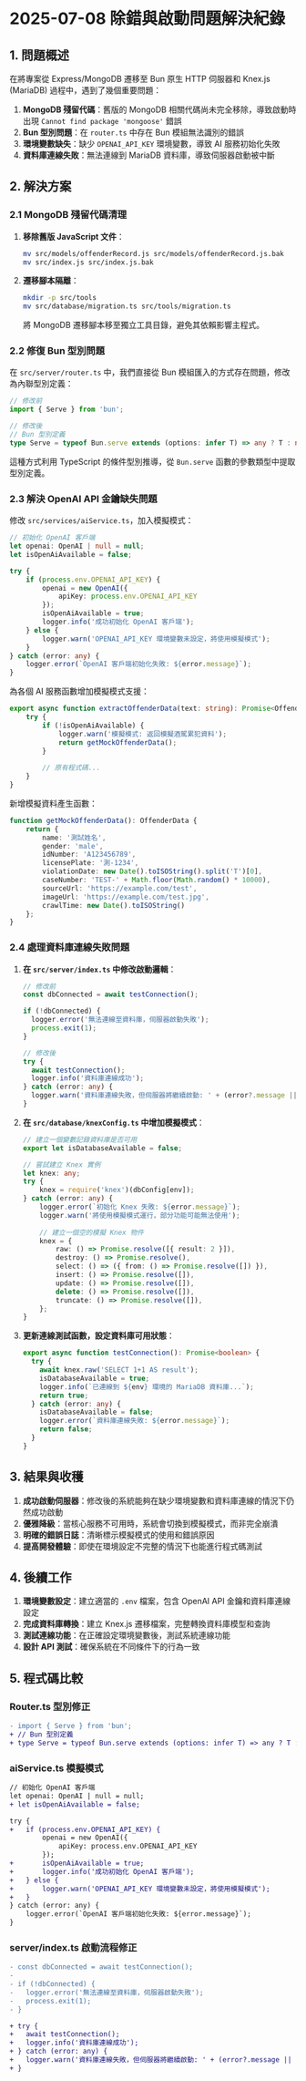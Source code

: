 # 2025-07-08 除錯與啟動問題解決紀錄

## 1. 問題概述

在將專案從 Express/MongoDB 遷移至 Bun 原生 HTTP 伺服器和 Knex.js (MariaDB) 過程中，遇到了幾個重要問題：

1. **MongoDB 殘留代碼**：舊版的 MongoDB 相關代碼尚未完全移除，導致啟動時出現 `Cannot find package 'mongoose'` 錯誤
2. **Bun 型別問題**：在 `router.ts` 中存在 Bun 模組無法識別的錯誤
3. **環境變數缺失**：缺少 `OPENAI_API_KEY` 環境變數，導致 AI 服務初始化失敗
4. **資料庫連線失敗**：無法連線到 MariaDB 資料庫，導致伺服器啟動被中斷

## 2. 解決方案

### 2.1 MongoDB 殘留代碼清理

1. **移除舊版 JavaScript 文件**：
   ```bash
   mv src/models/offenderRecord.js src/models/offenderRecord.js.bak
   mv src/index.js src/index.js.bak
   ```

2. **遷移腳本隔離**：
   ```bash
   mkdir -p src/tools
   mv src/database/migration.ts src/tools/migration.ts
   ```
   
   將 MongoDB 遷移腳本移至獨立工具目錄，避免其依賴影響主程式。

### 2.2 修復 Bun 型別問題

在 `src/server/router.ts` 中，我們直接從 Bun 模組匯入的方式存在問題，修改為內聯型別定義：

```typescript
// 修改前
import { Serve } from 'bun';

// 修改後
// Bun 型別定義
type Serve = typeof Bun.serve extends (options: infer T) => any ? T : never;
```

這種方式利用 TypeScript 的條件型別推導，從 `Bun.serve` 函數的參數類型中提取型別定義。

### 2.3 解決 OpenAI API 金鑰缺失問題

修改 `src/services/aiService.ts`，加入模擬模式：

```typescript
// 初始化 OpenAI 客戶端
let openai: OpenAI | null = null;
let isOpenAiAvailable = false;

try {
    if (process.env.OPENAI_API_KEY) {
        openai = new OpenAI({
            apiKey: process.env.OPENAI_API_KEY
        });
        isOpenAiAvailable = true;
        logger.info('成功初始化 OpenAI 客戶端');
    } else {
        logger.warn('OPENAI_API_KEY 環境變數未設定，將使用模擬模式');
    }
} catch (error: any) {
    logger.error(`OpenAI 客戶端初始化失敗: ${error.message}`);
}
```

為各個 AI 服務函數增加模擬模式支援：

```typescript
export async function extractOffenderData(text: string): Promise<OffenderData | null> {
    try {
        if (!isOpenAiAvailable) {
            logger.warn('模擬模式: 返回模擬酒駕累犯資料');
            return getMockOffenderData();
        }
        
        // 原有程式碼...
    }
}
```

新增模擬資料產生函數：

```typescript
function getMockOffenderData(): OffenderData {
    return {
        name: '測試姓名',
        gender: 'male',
        idNumber: 'A123456789',
        licensePlate: '測-1234',
        violationDate: new Date().toISOString().split('T')[0],
        caseNumber: 'TEST-' + Math.floor(Math.random() * 10000),
        sourceUrl: 'https://example.com/test',
        imageUrl: 'https://example.com/test.jpg',
        crawlTime: new Date().toISOString()
    };
}
```

### 2.4 處理資料庫連線失敗問題

1. **在 `src/server/index.ts` 中修改啟動邏輯**：
   ```typescript
   // 修改前
   const dbConnected = await testConnection();
   
   if (!dbConnected) {
     logger.error('無法連線至資料庫，伺服器啟動失敗');
     process.exit(1);
   }
   
   // 修改後
   try {
     await testConnection();
     logger.info('資料庫連線成功');
   } catch (error: any) {
     logger.warn('資料庫連線失敗，但伺服器將繼續啟動: ' + (error?.message || '未知錯誤'));
   }
   ```

2. **在 `src/database/knexConfig.ts` 中增加模擬模式**：
   ```typescript
   // 建立一個變數記錄資料庫是否可用
   export let isDatabaseAvailable = false;
   
   // 嘗試建立 Knex 實例
   let knex: any;
   try {
       knex = require('knex')(dbConfig[env]);
   } catch (error: any) {
       logger.error(`初始化 Knex 失敗: ${error.message}`);
       logger.warn('將使用模擬模式運行，部分功能可能無法使用');
       
       // 建立一個空的模擬 Knex 物件
       knex = {
           raw: () => Promise.resolve([{ result: 2 }]),
           destroy: () => Promise.resolve(),
           select: () => ({ from: () => Promise.resolve([]) }),
           insert: () => Promise.resolve([]),
           update: () => Promise.resolve([]),
           delete: () => Promise.resolve([]),
           truncate: () => Promise.resolve([]),
       };
   }
   ```

3. **更新連線測試函數，設定資料庫可用狀態**：
   ```typescript
   export async function testConnection(): Promise<boolean> {
     try {
       await knex.raw('SELECT 1+1 AS result');
       isDatabaseAvailable = true;
       logger.info(`已連線到 ${env} 環境的 MariaDB 資料庫...`);
       return true;
     } catch (error: any) {
       isDatabaseAvailable = false;
       logger.error(`資料庫連線失敗: ${error.message}`);
       return false;
     }
   }
   ```

## 3. 結果與收穫

1. **成功啟動伺服器**：修改後的系統能夠在缺少環境變數和資料庫連線的情況下仍然成功啟動
2. **優雅降級**：當核心服務不可用時，系統會切換到模擬模式，而非完全崩潰
3. **明確的錯誤日誌**：清晰標示模擬模式的使用和錯誤原因
4. **提高開發體驗**：即使在環境設定不完整的情況下也能進行程式碼測試

## 4. 後續工作

1. **環境變數設定**：建立適當的 `.env` 檔案，包含 OpenAI API 金鑰和資料庫連線設定
2. **完成資料庫轉換**：建立 Knex.js 遷移檔案，完整轉換資料庫模型和查詢
3. **測試連線功能**：在正確設定環境變數後，測試系統連線功能
4. **設計 API 測試**：確保系統在不同條件下的行為一致

## 5. 程式碼比較

### Router.ts 型別修正
```diff
- import { Serve } from 'bun';
+ // Bun 型別定義
+ type Serve = typeof Bun.serve extends (options: infer T) => any ? T : never;
```

### aiService.ts 模擬模式
```diff
// 初始化 OpenAI 客戶端
let openai: OpenAI | null = null;
+ let isOpenAiAvailable = false;

try {
+   if (process.env.OPENAI_API_KEY) {
        openai = new OpenAI({
            apiKey: process.env.OPENAI_API_KEY
        });
+       isOpenAiAvailable = true;
+       logger.info('成功初始化 OpenAI 客戶端');
+   } else {
+       logger.warn('OPENAI_API_KEY 環境變數未設定，將使用模擬模式');
+   }
} catch (error: any) {
    logger.error(`OpenAI 客戶端初始化失敗: ${error.message}`);
}
```

### server/index.ts 啟動流程修正
```diff
- const dbConnected = await testConnection();
- 
- if (!dbConnected) {
-   logger.error('無法連線至資料庫，伺服器啟動失敗');
-   process.exit(1);
- }

+ try {
+   await testConnection();
+   logger.info('資料庫連線成功');
+ } catch (error: any) {
+   logger.warn('資料庫連線失敗，但伺服器將繼續啟動: ' + (error?.message || '未知錯誤'));
+ }
```
